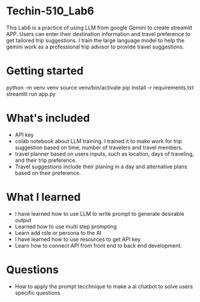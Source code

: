 # Techin-510_Lab6
This Lab6 is a practice of using LLM from google Gemini to create streamlit APP. Users can enter their destination information and travel preference to get tailored trip suggestions. I train the large language model to help the gemini work as a professional trip advisor to provide travel suggestions.

# Getting started
python -m venv venv
source venv/bin/activate
pip install -r requirements.txt
streamlit run app.py

# What's included
- API key
- colab notebook about LLM training. I trained it to make work for trip suggestion based on time, number of travelers and travel members.
- travel planner based on users inputs, such as location, days of traveling, and their trip preference.
- Travel suggestions include their planing in a day and alternative plans based on their preference.

# What I learned
- I have learned how to use LLM to write prompt to generate desirable output
- Learned how to use multi step prompting
- Learn add role or persona to the AI
- I have learned how to use resources to get API key
- Learn how to connect API from front end to back end development.

# Questions
- How to apply the prompt tecchnique to make a ai chatbot to solve users specific questions